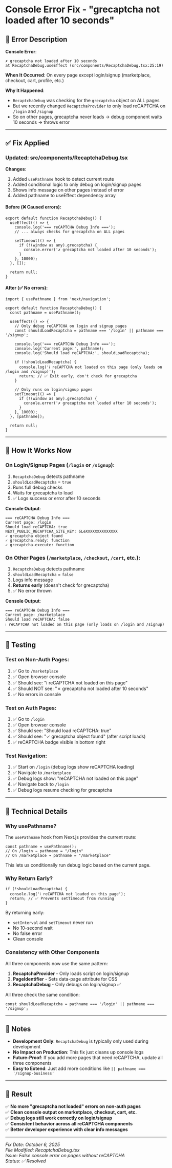 # Console Error Fix - "grecaptcha not loaded after 10 seconds"

## 🐛 Error Description

**Console Error**:
```
✗ grecaptcha not loaded after 10 seconds
at RecaptchaDebug.useEffect (src/components/RecaptchaDebug.tsx:25:19)
```

**When It Occurred**: On every page except login/signup (marketplace, checkout, cart, profile, etc.)

**Why It Happened**: 
- `RecaptchaDebug` was checking for the `grecaptcha` object on ALL pages
- But we recently changed `RecaptchaProvider` to only load reCAPTCHA on `/login` and `/signup`
- So on other pages, grecaptcha never loads → debug component waits 10 seconds → throws error

---

## ✅ Fix Applied

### **Updated: src/components/RecaptchaDebug.tsx**

**Changes**:
1. Added `usePathname` hook to detect current route
2. Added conditional logic to only debug on login/signup pages
3. Shows info message on other pages instead of error
4. Added pathname to useEffect dependency array

#### Before (❌ Caused errors):
```tsx
export default function RecaptchaDebug() {
  useEffect(() => {
    console.log('=== reCAPTCHA Debug Info ===');
    // ... always checks for grecaptcha on ALL pages
    
    setTimeout(() => {
      if (!(window as any).grecaptcha) {
        console.error('✗ grecaptcha not loaded after 10 seconds');
      }
    }, 10000);
  }, []);
  
  return null;
}
```

#### After (✅ No errors):
```tsx
import { usePathname } from 'next/navigation';

export default function RecaptchaDebug() {
  const pathname = usePathname();
  
  useEffect(() => {
    // Only debug reCAPTCHA on login and signup pages
    const shouldLoadRecaptcha = pathname === '/login' || pathname === '/signup';
    
    console.log('=== reCAPTCHA Debug Info ===');
    console.log('Current page:', pathname);
    console.log('Should load reCAPTCHA:', shouldLoadRecaptcha);
    
    if (!shouldLoadRecaptcha) {
      console.log('ℹ️ reCAPTCHA not loaded on this page (only loads on /login and /signup)');
      return; // ✅ Exit early, don't check for grecaptcha
    }
    
    // Only runs on login/signup pages
    setTimeout(() => {
      if (!(window as any).grecaptcha) {
        console.error('✗ grecaptcha not loaded after 10 seconds');
      }
    }, 10000);
  }, [pathname]);
  
  return null;
}
```

---

## 🎯 How It Works Now

### **On Login/Signup Pages** (`/login` or `/signup`):
1. `RecaptchaDebug` detects pathname
2. `shouldLoadRecaptcha` = `true`
3. Runs full debug checks
4. Waits for grecaptcha to load
5. ✅ Logs success or error after 10 seconds

**Console Output**:
```
=== reCAPTCHA Debug Info ===
Current page: /login
Should load reCAPTCHA: true
NEXT_PUBLIC_RECAPTCHA_SITE_KEY: 6LeXXXXXXXXXXXXXX
✓ grecaptcha object found
✓ grecaptcha.ready: function
✓ grecaptcha.execute: function
```

### **On Other Pages** (`/marketplace`, `/checkout`, `/cart`, etc.):
1. `RecaptchaDebug` detects pathname
2. `shouldLoadRecaptcha` = `false`
3. Logs info message
4. **Returns early** (doesn't check for grecaptcha)
5. ✅ No error thrown

**Console Output**:
```
=== reCAPTCHA Debug Info ===
Current page: /marketplace
Should load reCAPTCHA: false
ℹ️ reCAPTCHA not loaded on this page (only loads on /login and /signup)
```

---

## 🧪 Testing

### **Test on Non-Auth Pages**:
1. ✅ Go to `/marketplace`
2. ✅ Open browser console
3. ✅ Should see: "ℹ️ reCAPTCHA not loaded on this page"
4. ✅ Should NOT see: "✗ grecaptcha not loaded after 10 seconds"
5. ✅ No errors in console

### **Test on Auth Pages**:
1. ✅ Go to `/login`
2. ✅ Open browser console
3. ✅ Should see: "Should load reCAPTCHA: true"
4. ✅ Should see: "✓ grecaptcha object found" (after script loads)
5. ✅ reCAPTCHA badge visible in bottom right

### **Test Navigation**:
1. ✅ Start on `/login` (debug logs show reCAPTCHA loading)
2. ✅ Navigate to `/marketplace`
3. ✅ Debug logs show: "reCAPTCHA not loaded on this page"
4. ✅ Navigate back to `/login`
5. ✅ Debug logs resume checking for grecaptcha

---

## 🔧 Technical Details

### **Why usePathname?**

The `usePathname` hook from Next.js provides the current route:
```tsx
const pathname = usePathname();
// On /login → pathname = "/login"
// On /marketplace → pathname = "/marketplace"
```

This lets us conditionally run debug logic based on the current page.

### **Why Return Early?**

```tsx
if (!shouldLoadRecaptcha) {
  console.log('ℹ️ reCAPTCHA not loaded on this page');
  return; // ✅ Prevents setTimeout from running
}
```

By returning early:
- `setInterval` and `setTimeout` never run
- No 10-second wait
- No false error
- Clean console

### **Consistency with Other Components**

All three components now use the same pattern:

1. **RecaptchaProvider** - Only loads script on login/signup
2. **PageIdentifier** - Sets data-page attribute for CSS
3. **RecaptchaDebug** - Only debugs on login/signup ✅

All three check the same condition:
```tsx
const shouldLoadRecaptcha = pathname === '/login' || pathname === '/signup';
```

---

## 📝 Notes

- **Development Only**: `RecaptchaDebug` is typically only used during development
- **No Impact on Production**: This fix just cleans up console logs
- **Future-Proof**: If you add more pages that need reCAPTCHA, update all three components
- **Easy to Extend**: Just add more conditions like `|| pathname === '/signup-business'`

---

## 🎉 Result

✅ **No more "grecaptcha not loaded" errors on non-auth pages**  
✅ **Clean console output on marketplace, checkout, cart, etc.**  
✅ **Debug logs still work correctly on login/signup**  
✅ **Consistent behavior across all reCAPTCHA components**  
✅ **Better developer experience with clear info messages**

---

*Fix Date: October 6, 2025*  
*File Modified: RecaptchaDebug.tsx*  
*Issue: False console error on pages without reCAPTCHA*  
*Status: ✅ Resolved*
